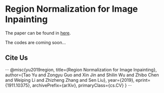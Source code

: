 # Region Normalization for Image Inpainting

The paper can be found in [here](https://arxiv.org/abs/1911.10375).

The codes are coming soon...

## Cite Us
···
@misc{yu2019region,
    title={Region Normalization for Image Inpainting},
    author={Tao Yu and Zongyu Guo and Xin Jin and Shilin Wu and Zhibo Chen and Weiping Li and Zhizheng Zhang and Sen Liu},
    year={2019},
    eprint={1911.10375},
    archivePrefix={arXiv},
    primaryClass={cs.CV}
}
···
